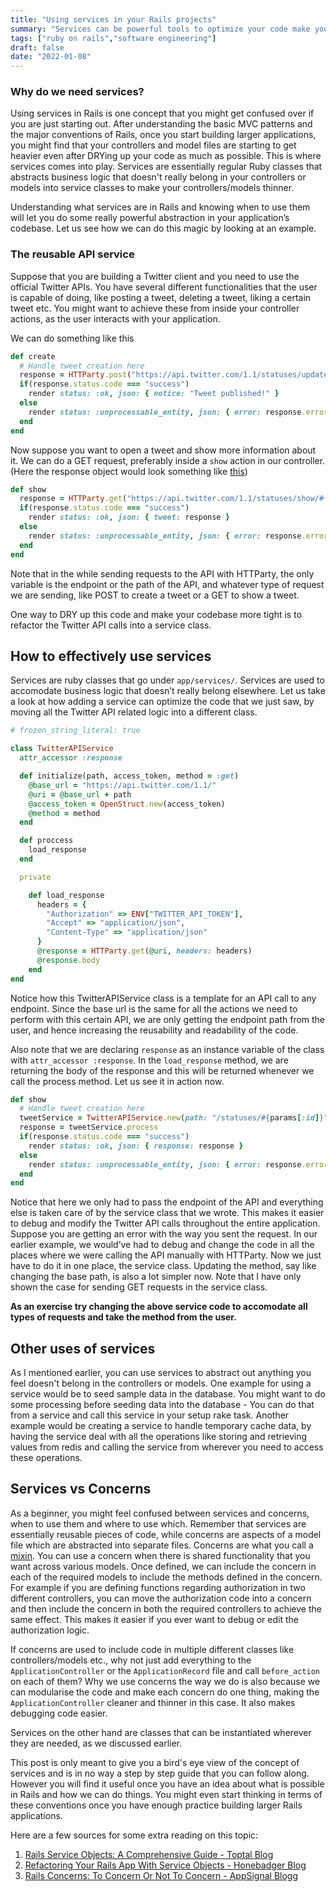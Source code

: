 ```yaml
---
title: "Using services in your Rails projects"
summary: "Services can be powerful tools to optimize your code make your life easier"
tags: ["ruby on rails","software engineering"]
draft: false
date: "2022-01-08"
---
```


### Why do we need services?

Using services in Rails is one concept that you might get confused over if you are just starting out. After understanding the basic MVC patterns and the major conventions of Rails, once you start building larger applications, you might find that your controllers and model files are starting to get heavier even after DRYing up your code as much as possible. This is where services comes into play. Services are essentially regular Ruby classes that abstracts business logic that doesn't really belong in your controllers or models into service classes to make your controllers/models thinner.

Understanding what services are in Rails and knowing when to use them will let you do some really powerful abstraction in your application’s codebase. Let us see how we can do this magic by looking at an example.

### The reusable API service

Suppose that you are building a Twitter client and you need to use the official Twitter APIs. You have several different functionalities that the user is capable of doing, like posting a tweet, deleting a tweet, liking a certain tweet etc. You might want to achieve these from inside your controller actions, as the user interacts with your application.

We can do something like this 

```ruby
def create
  # Handle tweet creation here
  response = HTTParty.post("https://api.twitter.com/1.1/statuses/update", tweet)
  if(response.status.code === "success")
    render status: :ok, json: { notice: "Tweet published!" }
  else
    render status: :unprocessable_entity, json: { error: response.error }
  end
end
```

Now suppose you want to open a tweet and show more information about it. We can do a GET request, preferably inside a `show` action in our controller. (Here the response object would look something like [this](https://developer.twitter.com/en/docs/twitter-api/v1/tweets/post-and-engage/api-reference/get-statuses-show-id#example-response))

```ruby
def show
  response = HTTParty.get("https://api.twitter.com/1.1/statuses/show/#{params[:id]}")
  if(response.status.code === "success")
    render status: :ok, json: { tweet: response }
  else
    render status: :unprocessable_entity, json: { error: response.error }
  end
end
```

Note that in the while sending requests to the API with HTTParty, the only variable is the endpoint or the path of the API, and whatever type of request we are sending, like POST to create a tweet or a GET to show a tweet.

One way to DRY up this code and make your codebase more tight is to refactor the Twitter API calls into a service class.

## How to effectively use services

Services are ruby classes that go under `app/services/`. Services are used to accomodate business logic that doesn’t really belong elsewhere. Let us take a look at how adding a service can optimize the code that we just saw, by moving all the Twitter API related logic into a different class.

```ruby
# frozen_string_literal: true

class TwitterAPIService
  attr_accessor :response

  def initialize(path, access_token, method = :get)
    @base_url = "https://api.twitter.com/1.1/"
    @uri = @base_url + path
    @access_token = OpenStruct.new(access_token)
    @method = method
  end

  def proccess
    load_response
  end

  private

    def load_response
      headers = {
        "Authorization" => ENV["TWITTER_API_TOKEN"],
        "Accept" => "application/json",
        "Content-Type" => "application/json"
      }
      @response = HTTParty.get(@uri, headers: headers)
      @response.body
    end
end
```

Notice how this TwitterAPIService class is a template for an API call to any endpoint. Since the base url is the same for all the actions we need to perform with this certain API, we are only getting the endpoint path from the user, and hence increasing the reusability and readability of the code.

Also note that we are declaring `response` as an instance variable of the class with `attr_accessor :response`. In the `load_response` method, we are returning the body of the response and this will be returned whenever we call the process method. Let us see it in action now.

```ruby
def show
  # Handle tweet creation here
  tweetService = TwitterAPIService.new(path: "/statuses/#{params[:id]}")
  response = tweetService.process
  if(response.status.code === "success")
    render status: :ok, json: { response: response }
  else
    render status: :unprocessable_entity, json: { error: response.error }
  end
end
```

Notice that here we only had to pass the endpoint of the API and everything else is taken care of by the service class that we wrote. This makes it easier to debug and modify the Twitter API calls throughout the entire application. Suppose you are getting an error with the way you sent the request. In our earlier example, we would’ve had to debug and change the code in all the places where we were calling the API manually with HTTParty. Now we just have to do it in one place, the service class. Updating the method, say like changing the base path, is also a lot simpler now. Note that I have only shown the case for sending GET requests in the service class. 

__As an exercise try changing the above service code to accomodate all types of requests and take the method from the user.__

## Other uses of services

As I mentioned earlier, you can use services to abstract out anything you feel doesn't belong in the controllers or models. One example for using a service would be to seed sample data in the database. You might want to do some processing before seeding data into the database - You can do that from a service and call this service in your setup rake task. Another example would be creating a service to handle temporary cache data, by having the service deal with all the operations like storing and retrieving values from redis and calling the service from wherever you need to access these operations.
## Services vs Concerns

As a beginner, you might feel confused between services and concerns, when to use them and where to use which. Remember that services are essentially reusable pieces of code, while concerns are aspects of a model file which are abstracted into separate files. Concerns are what you call a [mixin](https://en.wikipedia.org/wiki/Mixin). You can use a concern when there is shared functionality that you want across various models. Once defined, we can include the concern in each of the required models to include the methods defined in the concern. For example if you are defining functions regarding authorization in two different controllers, you can move the authorization code into a concern and then include the concern in both the required controllers to achieve the same effect. This makes it easier if you ever want to debug or edit the authorization logic.

If concerns are used to include code in multiple different classes like controllers/models etc., why not just add everything to the `ApplicationController` or the `ApplicationRecord` file and call `before_action` on each of them? Why we use concerns the way we do is also because we can modularise the code and make each concern do one thing, making the `ApplicationController` cleaner and thinner in this case. It also makes debugging code easier.

Services on the other hand are classes that can be instantiated wherever they are needed, as we discussed earlier.

This post is only meant to give you a bird's eye view of the concept of services and is in no way a step by step guide that you can follow along. However you will find it useful once you have an idea about what is possible in Rails and how we can do things. You might even start thinking in terms of these conventions once you have enough practice building larger Rails applications.

Here are a few sources for some extra reading on this topic:
1. [Rails Service Objects: A Comprehensive Guide - Toptal Blog](https://www.toptal.com/ruby-on-rails/rails-service-objects-tutorial)
2. [Refactoring Your Rails App With Service Objects - Honebadger Blog](https://www.honeybadger.io/blog/refactor-ruby-rails-service-object/)
3. [Rails Concerns: To Concern Or Not To Concern - AppSignal Blogg](https://blog.appsignal.com/2020/09/16/rails-concers-to-concern-or-not-to-concern.html)